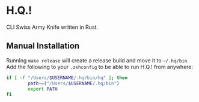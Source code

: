 # H.Q.!

CLI Swiss Army Knife written in Rust.

## Manual Installation

Running `make release` will create a release build and move it to `~/.hq/bin`. Add the following to your `.zshconfig` to be able to run H.Q.! from anywhere:

```bash
if [ -f "/Users/$USERNAME/.hq/bin/hq" ]; then
        path+=("/Users/$USERNAME/.hq/bin")
        export PATH
fi
```